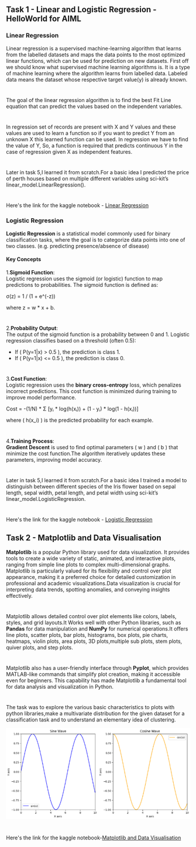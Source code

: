 
## Task 1 - Linear and Logistic Regression - HelloWorld for AIML
### Linear Regression
Linear regression is a supervised machine-learning algorithm that learns from the labelled datasets and maps the data points to the most optimized linear functions, which can be used for prediction on new datasets. First off we should know what supervised machine learning algorithms is. It is a type of machine learning where the algorithm learns from labelled data.  Labeled data means the dataset whose respective target value(y) is already known.   
#


The goal of the linear regression algorithm is to find the best Fit Line equation that can predict the values based on the independent variables.  

#  

In regression set of records are present with X and Y values and these values are used to learn a function so if you want to predict Y from an unknown X this learned function can be used. In regression we have to find the value of Y, So, a function is required that predicts continuous Y in the case of regression given X as independent features.    

# 

Later in task 5,I learned it from scratch.For a basic idea I  predicted the price of perth houses based on multiple different variables using sci-kit’s linear_model.LinearRegression().
#

Here's the link for the kaggle notebook - [Linear Regression](https://www.kaggle.com/code/ashith1709/linear-regression)  

### Logistic Regression


**Logistic Regression** is a statistical model commonly used for binary classification tasks, where the goal is to categorize data points into one of two classes. (e.g. predicting presence/absence of disease)

#### Key Concepts

1.**Sigmoid Function**:  
   Logistic regression uses the sigmoid (or logistic) function to map predictions to probabilities. The sigmoid function is defined as:
   
σ(z) = 1 / (1 + e^(-z))

where z = w * x + b.
#


2.**Probability Output**:  
   The output of the sigmoid function is a probability between 0 and 1. Logistic regression classifies based on a threshold (often 0.5):
   - If \( P(y=1|x) > 0.5 \), the prediction is class 1.
   - If \( P(y=1|x) <= 0.5 \), the prediction is class 0.
#


3.**Cost Function**:  
   Logistic regression uses the **binary cross-entropy** loss, which penalizes incorrect predictions. This cost function is minimized during training to improve model performance.

Cost = -(1/N) * Σ [yᵢ * log(h(xᵢ)) + (1 - yᵢ) * log(1 - h(xᵢ))]

   where \( h(x_i) \) is the predicted probability for each example.

#


4.**Training Process**:  
   **Gradient Descent** is used to find optimal parameters \( w \) and \( b \) that minimize the cost function.The algorithm iteratively updates these parameters, improving model accuracy.   
#
Later in task 5,I learned it from scratch.For a basic idea I trained a model to distinguish between different species of the Iris flower based on sepal length, sepal width, petal length, and petal width using sci-kit’s linear_model.LogisticRegression.  
#
Here's the link for the kaggle notebook - [Logistic Regression](https://www.kaggle.com/code/ashith1709/logistic-regression)  

## Task 2 - Matplotlib and Data Visualisation  
  
**Matplotlib** is a popular Python library used for data visualization. It provides tools to create a wide variety of static, animated, and interactive plots, ranging from simple line plots to complex multi-dimensional graphs. Matplotlib is particularly valued for its flexibility and control over plot appearance, making it a preferred choice for detailed customization in professional and academic visualizations.Data visualization is crucial for interpreting data trends, spotting anomalies, and conveying insights effectively.
# 

 Matplotlib allows detailed control over plot elements like colors, labels, styles, and grid layouts.It Works well with other Python libraries, such as **Pandas** for data manipulation and **NumPy** for numerical operations.It offers line plots, scatter plots, bar plots, histograms, box plots, pie charts, heatmaps, violin plots, area plots, 3D plots,multiple sub plots, stem plots, quiver plots, and step plots.
#


Matplotlib also has a user-friendly interface through **Pyplot**, which provides MATLAB-like commands that simplify plot creation, making it accessible even for beginners. This capability has made Matplotlib a fundamental tool for data analysis and visualization in Python.
#

The task was to explore the various basic characteristics to plots with python libraries,make a multivariate distribution for the given dataset for a classification task and to understand an elementary idea of clustering.

![plot](https://raw.githubusercontent.com/ashith-17/Marvel-Level-01/refs/heads/main/matplo.png)
#
Here's the link for the kaggle notebook-[Matplotlib and Data Visualisation](https://www.kaggle.com/code/ashith1709/matplotlib-and-data-visualisation)







